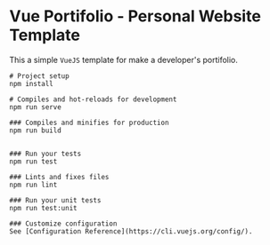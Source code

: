 # Vue Portifolio - Personal Website Template

This a simple ```VueJS``` template for make a developer's portifolio.

```
# Project setup
npm install

# Compiles and hot-reloads for development
npm run serve

### Compiles and minifies for production
npm run build


### Run your tests
npm run test

### Lints and fixes files
npm run lint

### Run your unit tests
npm run test:unit
```

```
### Customize configuration
See [Configuration Reference](https://cli.vuejs.org/config/).
```